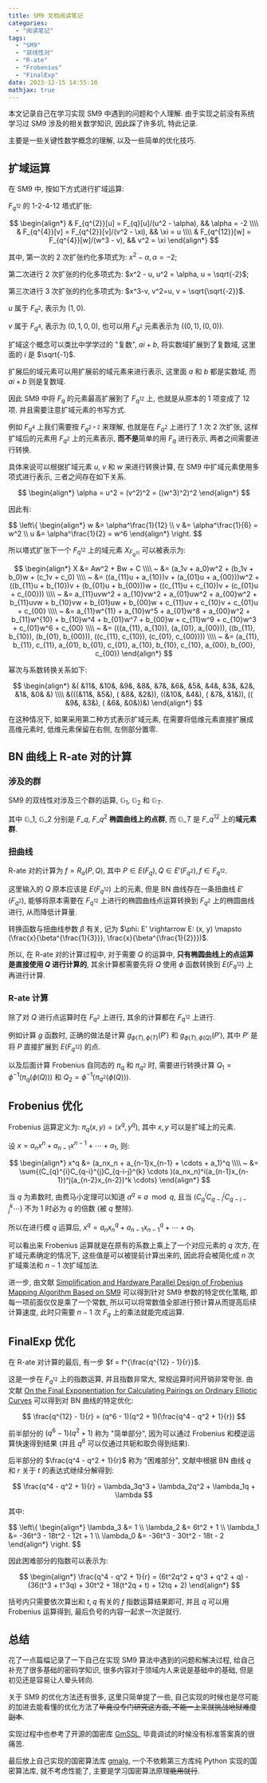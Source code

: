 ```yaml
---
title: SM9 文档阅读笔记
categories:
  - "阅读笔记"
tags:
  - "SM9"
  - "双线性对"
  - "R-ate"
  - "Frobenius"
  - "FinalExp"
date: 2023-12-15 14:55:10
mathjax: true
---
```


本文记录自己在学习实现 SM9 中遇到的问题和个人理解. 由于实现之前没有系统学习过 SM9 涉及的相关数学知识, 因此踩了许多坑, 特此记录.

主要是一些关键性数学概念的理解, 以及一些简单的优化技巧.

<!-- more -->

## 扩域运算

在 SM9 中, 按如下方式进行扩域运算:

$F_{q^{12}}$ 的 $1\text{-}2\text{-}4\text{-}12$ 塔式扩张:

$$
\begin{align*}
  & F_{q^{2}}[u] = F_{q}[u]/(u^2 - \alpha), && \alpha = -2 \\\\
  & F_{q^{4}}[v] = F_{q^{2}}[v]/(v^2 - \xi), && \xi = u \\\\
  & F_{q^{12}}[w] = F_{q^{4}}[w]/(w^3 - v), && v^2 = \xi
\end{align*}
$$

其中, 第一次的 2 次扩张约化多项式为: $x^2 - \alpha, \alpha=-2$;

第二次进行 2 次扩张的约化多项式为: $x^2 - u, u^2 = \alpha, u = \sqrt{-2}$;

第三次进行 3 次扩张的约化多项式为: $x^3-v, v^2=u, v = \sqrt{\sqrt{-2}}$.

$u$ 属于 $F_{q^{2}}$, 表示为 $(1, 0)$.

$v$ 属于 $F_{q^{4}}$, 表示为 $(0, 1, 0, 0)$, 也可以用 $F_{q^{2}}$ 元素表示为 $((0, 1), (0, 0))$.

扩域这个概念可以类比中学学过的 "复数", $ai + b$, 将实数域扩展到了复数域, 这里面的 $i$ 是 $\sqrt{-1}$.

扩展后的域元素可以用扩展前的域元素来进行表示, 这里面 $a$ 和 $b$ 都是实数域, 而 $ai + b$ 则是复数域.

因此 SM9 中将 $F_{q}$ 的元素最高扩展到了 $F_{q^{12}}$ 上, 也就是从原本的 1 项变成了 12 项. 并且需要注意扩域元素的书写方式.

例如 $F_{q^{4}}$ 上我们需要按 $F_{q^{2 \times 2}}$ 来理解, 也就是在 $F_{q^{2}}$ 上进行了 1 次 2 次扩张, 这样扩域后的元素用 $F_{q^{2}}$ 上的元素表示, **而不是**简单的用 $F_{q}$ 进行表示, 两者之间需要进行转换.

具体来说可以根据扩域元素 $u$, $v$ 和 $w$ 来进行转换计算, 在 SM9 中扩域元素使用多项式进行表示, 三者之间存在如下关系.

$$
\begin{align*}
  \alpha = u^2 = (v^2)^2 = ((w^3)^2)^2
\end{align*}
$$

因此有:

$$
\left\\{
\begin{align*}
  w &= \alpha^\frac{1}{12} \\\\
  v &= \alpha^\frac{1}{6} = w^2 \\\\
  u &= \alpha^\frac{1}{2} = w^6
\end{align*}
\right.
$$

所以塔式扩张下一个 $F_{q^{12}}$ 上的域元素 $X_{F_{q^{12}}}$ 可以被表示为:

$$
\begin{align*}
  X &= Aw^2 + Bw + C \\\\
  ~ &= (a_1v + a_0)w^2 + (b_1v + b_0)w + (c_1v + c_0) \\\\
  ~ &= ((a_{11}u + a_{10})v + (a_{01}u + a_{00}))w^2 + ((b_{11}u + b_{10})v + (b_{01}u + b_{00}))w + ((c_{11}u + c_{10})v + (c_{01}u + c_{00})) \\\\
  ~ &= a_{11}uvw^2 + a_{10}vw^2 + a_{01}uw^2 + a_{00}w^2 + b_{11}uvw + b_{10}vw + b_{01}uw + b_{00}w + c_{11}uv + c_{10}v + c_{01}u + c_{00} \\\\
  ~ &= a_{11}w^{11} + a_{10}w^5 + a_{01}w^8 + a_{00}w^2 + b_{11}w^{10} + b_{10}w^4 + b_{01}w^7 + b_{00}w + c_{11}w^9 + c_{10}w^3 + c_{01}w^6 + c_{00} \\\\
  ~ &= (((a_{11}, a_{10}), (a_{01}, a_{00})), ((b_{11}, b_{10}), (b_{01}, b_{00})), ((c_{11}, c_{10}), (c_{01}, c_{00}))) \\\\
  ~ &= (a_{11}, b_{11}, c_{11}, a_{01}, b_{01}, c_{01}, a_{10}, b_{10}, c_{10}, a_{00}, b_{00}, c_{00})
\end{align*}
$$

幂次与系数转换关系如下:

$$
\begin{align*}
&(  &11&, &10&,    &9&,  &8&,      &7&,  &6&,    &5&,  &4&,      &3&,  &2&,    &1&,  &0&  &) \\\\
&(((&11&,  &5&), ( &8&,  &2&)), ((&10&,  &4&), ( &7&,  &1&)), (( &9&,  &3&), ( &6&,  &0&))&)
\end{align*}
$$

在这种情况下, 如果采用第二种方式表示扩域元素, 在需要将低维元素直接扩展成高维元素时, 低维元素保留在右侧, 左侧部分置零.

## BN 曲线上 R-ate 对的计算

### 涉及的群

SM9 的双线性对涉及三个群的运算, $\mathbb{G}_1$, $\mathbb{G}_2$ 和 $\mathbb{G}_T$.

其中 $\mathbb{G}\_1$, $\mathbb{G}\_2$ 分别是 $F\_{q}$, $F\_{q^2}$ **椭圆曲线上的点群**, 而 $\mathbb{G}\_T$ 是 $F\_{q^{12}}$ 上的**域元素群**.

### 扭曲线

R-ate 对的计算为 $f = R_a(P, Q)$, 其中 $P \in E(F_{q}), Q \in E'(F_{q^2}), f \in F_{q^{12}}$.

这里输入的 $Q$ 原本应该是 $E(F_{q^{12}})$ 上的元素, 但是 BN 曲线存在一条扭曲线 $E'(F_{q^2})$, 能够将原本需要在 $F_{q^{12}}$ 上进行的椭圆曲线点运算转换到 $F_{q^2}$ 上的椭圆曲线进行, 从而降低计算量.

转换函数与扭曲线参数 $\beta$ 有关, 记为 $\phi: E' \rightarrow E: (x, y) \mapsto (\frac{x}{\beta^{\frac{1}{3}}}, \frac{x}{\beta^{\frac{1}{2}}})$.

所以, 在 R-ate 对的计算过程中, 对于需要 $Q$ 的运算中, **只有椭圆曲线上的点运算是直接使用 $Q$ 进行计算的**, 其余计算都需要先将 $Q$ 使用 $\phi$ 函数转换到 $E(F_{q^{12}})$ 上再进行计算.

### R-ate 计算

除了对 $Q$ 进行点运算时在 $F_{q^2}$ 上进行, 其余的计算都在 $F_{q^{12}}$ 上进行.

例如计算 $g$ 函数时, 正确的做法是计算 $g_{\phi(T), \phi(T)}(P')$ 和 $g_{\phi(T), \phi(Q)}(P')$, 其中 $P'$ 是将 $P$ 直接扩展到 $E(F_{q^{12}})$ 的点.

以及后面计算 Frobenius 自同态的 $\pi_q$ 和 $\pi_{q^2}$ 时, 需要进行转换计算 $Q_1 = \phi^{-1}(\pi_q(\phi(Q)))$ 和 $Q_2 = \phi^{-1}(\pi_{q^2}(\phi(Q)))$.

## Frobenius 优化

Frobenius 运算定义为: $\pi_q(x, y) = (x^q, y^q)$, 其中 $x, y$ 可以是扩域上的元素.

设 $x = a_nx^n + a_{n-1}x^{n-1} + \cdots + a_1$, 则:

$$
\begin{align*}
  x^q &= (a_nx_n + a_{n-1}x_{n-1} + \cdots + a_1)^q \\\\
  ~ &= \sum{(C_{q}^{i}C_{q-i}^{j}C_{q-i-j}^{k} \cdots )(a_nx_n)^i(a_{n-1}x_{n-1})^j(a_{n-2}x_{n-2})^k \cdots}
\end{align*}
$$

当 $q$ 为素数时, 由费马小定理可以知道 $a^{q} \equiv a \mod q$, 且当 $(C_{q}^{i}C_{q-i}^{j}C_{q-i-j}^{k} \cdots )$ 不为 1 时必为 $q$ 的倍数 (被 $q$ 整除).

所以在进行模 $q$ 运算后, $x^q = a_nx_n^q + a_{n-1}x_{n-1}^q + \cdots + a_1$.

可以看出来 Frobenius 运算就是在原有的系数上乘上了一个对应元素的 $q$ 次方, 在扩域元素确定的情况下, 这些值是可以被提前计算出来的, 因此将会被简化成 $n$ 次扩域乘法和 $n - 1$ 次扩域加法.

进一步, 由文献 [Simplification and Hardware Parallel Design of Frobenius Mapping Algorithm Based on SM9](https://doi.org/10.1109/ICCSD.2019.8842908) 可以得到针对 SM9 参数的特定优化策略, 即每一项前面仅仅是乘了一个常数, 所以可以将常数值全部进行预计算从而提高后续计算速度, 此时只需要 $n - 1$ 次 $F_{q}$ 上的乘法就能完成运算.

## FinalExp 优化

在 R-ate 对计算的最后, 有一步 $f = f^{\frac{q^{12} - 1}{r}}$.

这是一步在 $F_{q^{12}}$ 上的指数运算, 并且指数非常大, 常规运算时间开销非常夸张. 由文献 [On the Final Exponentiation for Calculating Pairings on Ordinary Elliptic Curves](https://doi.org/10.1007/978-3-642-03298-1_6) 可以得到对 BN 曲线的特定优化:

$$
\frac{q^{12} - 1}{r} = (q^6 - 1)(q^2 + 1)(\frac{q^4 - q^2 + 1}{r})
$$

前半部分的 $(q^6 - 1)(q^2 + 1)$ 称为 "简单部分", 因为可以通过 Frobenius 和模逆运算快速得到结果 (并且 $q^6$ 可以仅通过共轭和取负得到结果).

后半部分的 $\frac{q^4 - q^2 + 1}{r}$ 称为 "困难部分", 文献中根据 BN 曲线 $q$ 和 $r$ 关于 $t$ 的表达式继续分解得到:

$$
\frac{q^4 - q^2 + 1}{r} = \lambda_3q^3 + \lambda_2q^2 + \lambda_1q + \lambda
$$

其中:

$$
\left\\{
\begin{align*}
  \lambda_3 &= 1 \\\\
  \lambda_2 &= 6t^2 + 1 \\\\
  \lambda_1 &= -36t^3 - 18t^2 - 12t + 1 \\\\
  \lambda_0 &= -36t^3 - 30t^2 - 18t - 2
\end{align*}
\right.
$$

因此困难部分的指数可以表示为:

$$
\begin{align*}
  \frac{q^4 - q^2 + 1}{r} = (6t^2q^2 + q^3 + q^2 + q) - (36(t^3 + t^3q) + 30t^2 + 18(t^2q + t) + 12tq + 2)
\end{align*}
$$

括号内只需要依次算出和 $t, q$ 有关的 $f$ 指数运算结果即可, 并且 $q$ 可以用 Frobenius 运算得到, 最后负号的内容一起求一次逆就行.

## 总结

花了一点篇幅记录了一下自己在实现 SM9 算法中遇到的问题和解决过程, 给自己补充了很多基础的密码学知识, 很多内容对于领域内人来说是基础中的基础, 但是初见还是容易让人晕头转向.

关于 SM9 的优化方法还有很多, 这里只简单提了一些, 自己实现的时候也是尽可能的加进去能看懂的优化方法了~~毕竟没专门研究这方面, 不能一上来就挑战地狱难度副本~~.

实现过程中也参考了开源的国密库 [GmSSL](https://github.com/guanzhi/GmSSL), 毕竟调试的时候没有标准答案真的很痛苦.

最后放上自己实现的国密算法库 [gmalg](https://github.com/ww-rm/gmalg), 一个不依赖第三方库纯 Python 实现的国密算法库, 就不考虑性能了, 主要是学习国密算法原理~~能用就行~~.
